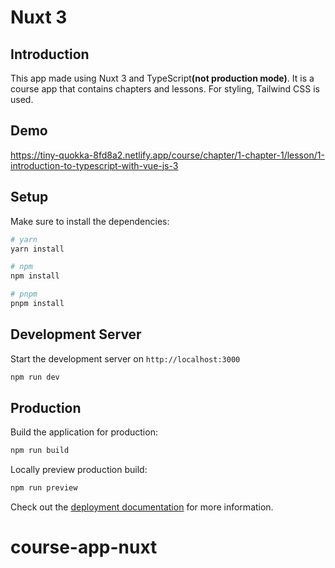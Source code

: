 # Nuxt 3

## Introduction

This app made using Nuxt 3 and TypeScript<b>(not production mode)</b>. It is a course app that contains chapters and lessons. For styling,
Tailwind CSS is used.

## Demo

https://tiny-quokka-8fd8a2.netlify.app/course/chapter/1-chapter-1/lesson/1-introduction-to-typescript-with-vue-js-3

## Setup

Make sure to install the dependencies:

```bash
# yarn
yarn install

# npm
npm install

# pnpm
pnpm install
```

## Development Server

Start the development server on `http://localhost:3000`

```bash
npm run dev
```

## Production

Build the application for production:

```bash
npm run build
```

Locally preview production build:

```bash
npm run preview
```

Check out the [deployment documentation](https://nuxt.com/docs/getting-started/deployment) for more information.

# course-app-nuxt
